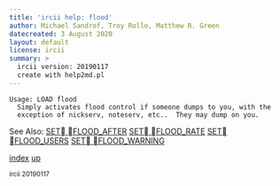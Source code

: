 ```yaml
---
title: 'ircii help: flood'
author: Michael Sandrof, Troy Rollo, Matthew R. Green
datecreated: 3 August 2020
layout: default
license: ircii
summary: >
  ircii version: 20190117
  create with help2md.pl
---
```

```
Usage: LOAD flood
  Simply activates flood control if someone dumps to you, with the
  exception of nickserv, noteserv, etc..  They may dump on you.

```
See Also: 
  [SET FLOOD_AFTER](../set/flood_after.html)
  [SET FLOOD_RATE](../set/flood_rate.html)
  [SET FLOOD_USERS](../set/flood_users.html)
  [SET FLOOD_WARNING](../set/flood_warning.html)

[index](index.html)
[up](..)

<small> ircii 20190117 </small>
